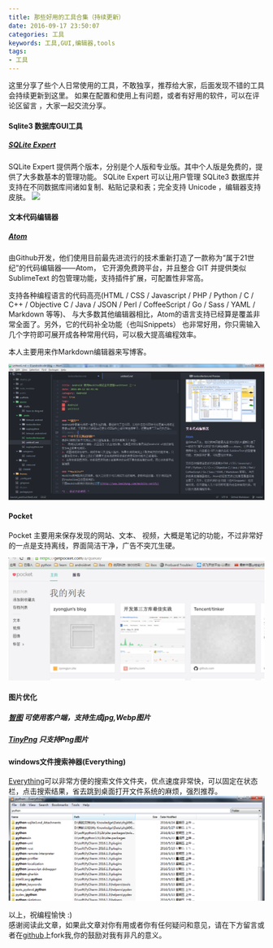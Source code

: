 ```yaml
---
title: 那些好用的工具合集（持续更新）
date: 2016-09-17 23:50:07
categories: 工具
keywords: 工具,GUI,编辑器,tools
tags:
- 工具
---
```


这里分享了些个人日常使用的工具，不敢独享，推荐给大家，后面发现不错的工具会持续更新到这里。 如果在配置和使用上有问题，或者有好用的软件，可以在评论区留言 ，大家一起交流分享。

<!--more-->
#### Sqlite3 数据库GUI工具
##### [SQLite Expert](http://www.sqliteexpert.com)
SQLite Expert 提供两个版本，分别是个人版和专业版。其中个人版是免费的，提供了大多数基本的管理功能。
SQLite Expert 可以让用户管理 SQLite3 数据库并支持在不同数据库间诸如复制、粘贴记录和表；完全支持 Unicode ，编辑器支持皮肤。
![](http://www.sqliteexpert.com/images/sqliteexpert-demo.png)

#### 文本代码编辑器
##### [Atom](https://atom.io/)

由Github开发，他们使用目前最先进流行的技术重新打造了一款称为“属于21世纪”的代码编辑器——Atom， 它开源免费跨平台，并且整合 GIT 并提供类似 SublimeText 的包管理功能，支持插件扩展，可配置性非常高。

支持各种编程语言的代码高亮(HTML / CSS / Javascript / PHP / Python / C / C++ / Objective C / Java / JSON / Perl / CoffeeScript / Go / Sass / YAML / Markdown 等等)、 与大多数其他编辑器相比，Atom的语言支持已经算是覆盖非常全面了。另外，它的代码补全功能（也叫Snippets） 也非常好用，你只需输入几个字符即可展开成各种常用代码，可以极大提高编程效率。

本人主要用来作Markdown编辑器来写博客。

![Atom](toolscollection/atom.png)

#### Pocket
Pocket 主要用来保存发现的网站、文本、 视频，大概是笔记的功能，不过非常好的一点是支持离线，界面简洁干净，广告不突兀生硬。

![pocket](toolscollection/pocket.png)

#### 图片优化
##### [智图](http://zhitu.isux.us) 可使用客户端，支持生成jpg,Webp图片
##### [TinyPng](http://www.egouz.com/topics/9839.html) 只支持Png图片

#### windows文件搜索神器(Everything)
[Everything](http://www.voidtools.com/)可以非常方便的搜索文件文件夹，优点速度非常快，可以固定在状态栏，点击搜索结果，省去跳到桌面打开文件系统的麻烦，强烈推荐。
![everything](toolscollection/everything.png)

以上，祝编程愉快 :)<br/>
感谢阅读此文章，如果此文章对你有用或者你有任何疑问和意见，请在下方留言或者在[github](https://github.com/zyongjun)上fork我,你的鼓励对我有非凡的意义。
